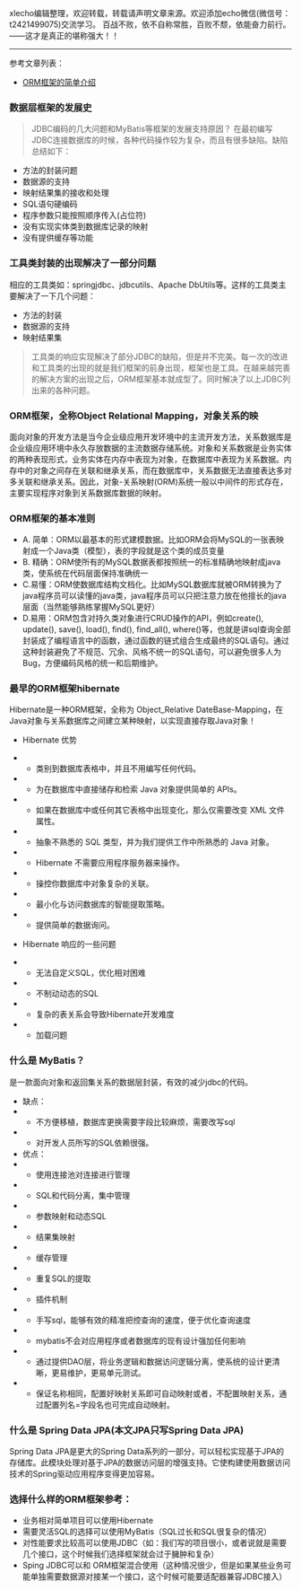 xlecho编辑整理，欢迎转载，转载请声明文章来源。欢迎添加echo微信(微信号：t2421499075)交流学习。 百战不败，依不自称常胜，百败不颓，依能奋力前行。——这才是真正的堪称强大！！

---

参考文章列表：
- [ORM框架的简单介绍](https://blog.csdn.net/zhang137107/article/details/79497771)

### 数据层框架的发展史
> JDBC编码的几大问题和MyBatis等框架的发展支持原因？
在最初编写JDBC连接数据库的时候，各种代码操作较为复杂，而且有很多缺陷。缺陷总结如下：
- 方法的封装问题
- 数据源的支持
- 映射结果集的接收和处理
- SQL语句硬编码
- 程序参数只能按照顺序传入(占位符)
- 没有实现实体类到数据库记录的映射
- 没有提供缓存等功能

### 工具类封装的出现解决了一部分问题
相应的工具类如：springjdbc、jdbcutils、Apache DbUtils等。这样的工具类主要解决了一下几个问题：
- 方法的封装
- 数据源的支持
- 映射结果集

> 工具类的响应实现解决了部分JDBC的缺陷，但是并不完美。每一次的改进和工具类的出现的就是我们框架的前身出现，框架也是工具。在越来越完善的解决方案的出现之后，ORM框架基本就成型了。同时解决了以上JDBC列出来的各种问题。

### ORM框架，全称Object Relational Mapping，对象关系的映
面向对象的开发方法是当今企业级应用开发环境中的主流开发方法，关系数据库是企业级应用环境中永久存放数据的主流数据存储系统。对象和关系数据是业务实体的两种表现形式，业务实体在内存中表现为对象，在数据库中表现为关系数据。内存中的对象之间存在关联和继承关系，而在数据库中，关系数据无法直接表达多对多关联和继承关系。因此，对象-关系映射(ORM)系统一般以中间件的形式存在，主要实现程序对象到关系数据库数据的映射。

### ORM框架的基本准则
- A. 简单：ORM以最基本的形式建模数据。比如ORM会将MySQL的一张表映射成一个Java类（模型），表的字段就是这个类的成员变量
- B. 精确：ORM使所有的MySQL数据表都按照统一的标准精确地映射成java类，使系统在代码层面保持准确统一 
- C.易懂：ORM使数据库结构文档化。比如MySQL数据库就被ORM转换为了java程序员可以读懂的java类，java程序员可以只把注意力放在他擅长的java层面（当然能够熟练掌握MySQL更好）
- D.易用：ORM包含对持久类对象进行CRUD操作的API，例如create(), update(), save(), load(), find(), find_all(), where()等，也就是讲sql查询全部封装成了编程语言中的函数，通过函数的链式组合生成最终的SQL语句。通过这种封装避免了不规范、冗余、风格不统一的SQL语句，可以避免很多人为Bug，方便编码风格的统一和后期维护。

### 最早的ORM框架hibernate
Hibernate是一种ORM框架，全称为 Object_Relative DateBase-Mapping，在Java对象与关系数据库之间建立某种映射，以实现直接存取Java对象！

- Hibernate 优势
- * 类别到数据库表格中，并且不用编写任何代码。
- * 为在数据库中直接储存和检索 Java 对象提供简单的 APIs。
- * 如果在数据库中或任何其它表格中出现变化，那么仅需要改变 XML 文件属性。
- * 抽象不熟悉的 SQL 类型，并为我们提供工作中所熟悉的 Java 对象。
- * Hibernate 不需要应用程序服务器来操作。
- * 操控你数据库中对象复杂的关联。
- * 最小化与访问数据库的智能提取策略。
- * 提供简单的数据询问。

- Hibernate 响应的一些问题
- * 无法自定义SQL，优化相对困难
- * 不制动动态的SQL
- * 复杂的表关系会导致Hibernate开发难度
- * 加载问题

### 什么是 MyBatis？
是一款面向对象和返回集关系的数据层封装，有效的减少jdbc的代码。

- 缺点：
- * 不方便移植，数据库更换需要字段比较麻烦，需要改写sql
- * 对开发人员所写的SQL依赖很强。
- 优点：
- * 使用连接池对连接进行管理
- * SQL和代码分离，集中管理
- * 参数映射和动态SQL
- * 结果集映射
- * 缓存管理
- * 重复SQL的提取
- * 插件机制
- * 手写sql，能够有效的精准把控查询的速度，便于优化查询速度
- * mybatis不会对应用程序或者数据库的现有设计强加任何影响
- * 通过提供DAO层，将业务逻辑和数据访问逻辑分离，使系统的设计更清晰，更易维护，更易单元测试。
- * 保证名称相同，配置好映射关系即可自动映射或者，不配置映射关系，通过配置列名=字段名也可完成自动映射。

### 什么是 Spring Data JPA(本文JPA只写Spring Data JPA)
Spring Data JPA是更大的Spring Data系列的一部分，可以轻松实现基于JPA的存储库。此模块处理对基于JPA的数据访问层的增强支持。它使构建使用数据访问技术的Spring驱动应用程序变得更加容易。

### 选择什么样的ORM框架参考：
- 业务相对简单项目可以使用Hibernate
- 需要灵活SQL的选择可以使用MyBatis（SQL过长和SQL很复杂的情况）
- 对性能要求比较高可以使用JDBC（如：我们写的项目很小，或者说就是需要几个接口，这个时候我们选择框架就会过于臃肿和复杂）
- Sping JDBC可以和 ORM框架混合使用（这种情况很少，但是如果某些业务可能单独需要数据源对接某一个接口，这个时候可能要适配器兼容JDBC接入）